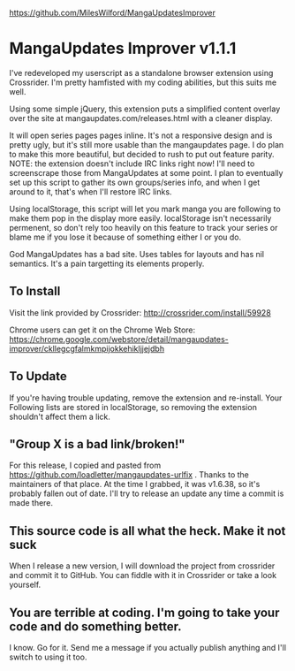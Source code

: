https://github.com/MilesWilford/MangaUpdatesImprover

# MangaUpdates Improver v1.1.1

I've redeveloped my userscript as a standalone browser extension using Crossrider.  I'm pretty hamfisted with my coding abilities, but this suits me well.

Using some simple jQuery, this extension puts a simplified content overlay over the site at mangaupdates.com/releases.html with a cleaner display.

It will open series pages pages inline. It's not a responsive design and is pretty ugly, but it's still more usable than the mangaupdates page.  I do plan to make this more beautiful, but decided to rush to put out feature parity.  NOTE: the extension doesn't include IRC links right now!  I'll need to screenscrape those from MangaUpdates at some point.  I plan to eventually set up this script to gather its own groups/series info, and when I get around to it, that's when I'll restore IRC links.

Using localStorage, this script will let you mark manga you are following to make them pop in the display more easily. localStorage isn't necessarily permenent, so don't rely too heavily on this feature to track your series or blame me if you lose it because of something either I or you do.

God MangaUpdates has a bad site. Uses tables for layouts and has nil semantics. It's a pain targetting its elements properly.

## To Install

Visit the link provided by Crossrider: http://crossrider.com/install/59928

Chrome users can get it on the Chrome Web Store: https://chrome.google.com/webstore/detail/mangaupdates-improver/ckllegcgfalmkmpijokkehikljjejdbh

## To Update

If you're having trouble updating, remove the extension and re-install.  Your Following lists are stored in localStorage, so removing the extension shouldn't affect them  a lick.

## "Group X is a bad link/broken!"

For this release, I copied and pasted from https://github.com/loadletter/mangaupdates-urlfix .  Thanks to the maintainers of that place.  At the time I grabbed, it was v1.6.38, so it's probably fallen out of date.  I'll try to release an update any time a commit is made there.

## This source code is all what the heck. Make it not suck

When I release a new version, I will download the project from crossrider and commit it to GitHub.  You can fiddle with it in Crossrider or take a look yourself.

## You are terrible at coding.  I'm going to take your code and do something better.

I know.  Go for it.  Send me a message if you actually publish anything and I'll switch to using it too.